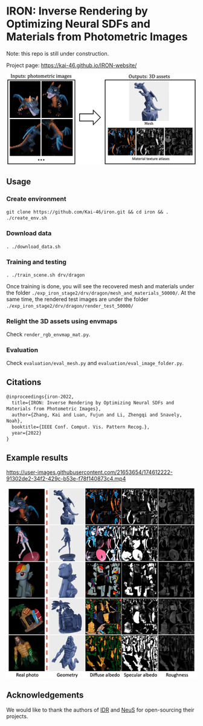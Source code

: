 # IRON: Inverse Rendering by Optimizing Neural SDFs and Materials from Photometric Images

Note: this repo is still under construction.

Project page: <https://kai-46.github.io/IRON-website/>

![example results](./readme_resources/inputs_outputs.png)

## Usage

### Create environment

```shell
git clone https://github.com/Kai-46/iron.git && cd iron && . ./create_env.sh
```

### Download data

```shell
. ./download_data.sh
```

### Training and testing

```shell
. ./train_scene.sh drv/dragon
```

Once training is done, you will see the recovered mesh and materials under the folder ```./exp_iron_stage2/drv/dragon/mesh_and_materials_50000/```. At the same time, the rendered test images are under the folder ``````./exp_iron_stage2/drv/dragon/render_test_50000/``````

### Relight the 3D assets using envmaps

Check ```render_rgb_envmap_mat.py```.

### Evaluation

Check ```evaluation/eval_mesh.py``` and ```evaluation/eval_image_folder.py```.

## Citations

```
@inproceedings{iron-2022,
  title={IRON: Inverse Rendering by Optimizing Neural SDFs and Materials from Photometric Images},
  author={Zhang, Kai and Luan, Fujun and Li, Zhengqi and Snavely, Noah},
  booktitle={IEEE Conf. Comput. Vis. Pattern Recog.},
  year={2022}
}
```

## Example results

<https://user-images.githubusercontent.com/21653654/174612222-91302de2-34f2-429c-b53e-f78f140873c4.mp4>

![example results](./readme_resources/assets_lowres.png)

## Acknowledgements

We would like to thank the authors of [IDR](https://github.com/lioryariv/idr) and [NeuS](https://github.com/Totoro97/NeuS) for open-sourcing their projects.
